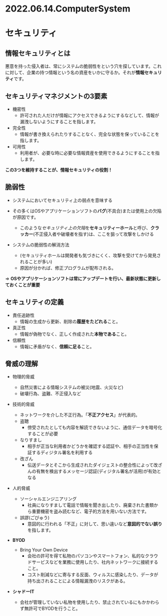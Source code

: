 # 2022.06.14.ComputerSystem
# セキュリティ
## 情報セキュリティとは
悪意を持った侵入者は、常にシステムの脆弱性をという穴を探しています。これに対して、企業の持つ情報という名の資産をいかに守るか。それが**情報セキュリティ**です。

## セキュリティマネジメントの3要素
- 機密性
  - 許可された人だけが情報にアクセスできるようにするなどして、情報が漏洩しないようにすることを指します。
- 完全性
  - 情報が書き換えられたりすることなく、完全な状態を保っていることを指します。
- 可用性
  - 利用者が、必要な時に必要な情報資産を使用できるようにすることを指します。

**この3つを維持することが、情報セキュリティの役割！**

## 脆弱性
- システムにおいてセキュリティ上の弱点を意味する
- その多くはOSやアプリケーションソフトの**バグ**(不具合)または使用上の欠陥が原因です。
  - このような*セキュリティ上の欠陥*を**セキュリティーホール**と呼び、**クラッカー**(不正侵入者や破壊者を指す)は、ここを狙って攻撃をしかける

- システムの脆弱性の解消方法
  - (セキュリティホールは開発者も気づきにくく、攻撃を受けてから発見されることが多い)
  - 原因が分かれば、修正プログラムが配布される。

=> **OSやアプリケーションソフトは常にアップデートを行い、最新状態に更新しておくことが重要**

## セキュリティの定義
- 責任追跡性
  - 情報の生成から更新、削除の**履歴をたどれる**こと。
- 真正性
  - 情報が偽物でなく、正しく作成された**本物である**こと。
- 信頼性
  - 情報に矛盾がなく、**信頼に足る**こと。

## 脅威の理解
- 物理的脅威
  - 自然災害による情報システムの被災(地震、火災など)
  - 破壊行為、盗難、不正侵入など

- 技術的脅威
  - ネットワークを介した不正行為。「**不正アクセス**」が代表的。
  - 盗聴
    - 傍受されたとしても内容を解読できないように、通信データを暗号化することが必要
  - なりすまし
    - 相手が正当な利用者かどうかを確認する認証や、相手の正当性を保証するディジタル署名を利用する
  - 改ざん
    - 伝送データとそこから生成されたダイジェストの整合性によって改ざんの有無を検出するメッセージ認証(ディジタル署名が活用)が有効となる

- 人的脅威
  - ソーシャルエンジニアリング
    - 社員になりすまして電話で情報を聞き出したり、廃棄された書類から重要機密を盗み読むなど、電子的方法を用いない方法です。
  - 誤謬(ごびゅう)
    - 意図的に行われる「不正」に対して、思い違いなど**意図的でない誤り**を指します。

- **BYOD**
  - Bring Your Own Device
    - 会社の許可を得て私物のパソコンやスマートフォン、私的なクラウドサービスなどを業務に使用したり、社内ネットワークに接続すること。
    - コスト削減などに寄与する反面、ウィルスに感染したり、データが持ち出されることによる情報漏洩のリスクがある。
- **シャドーIT**
  - 会社が管理していない私物を使用したり、禁止されているにもかかわらず無許可でBYODを行うこと。
